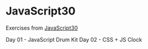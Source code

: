 # JavaScript30

Exercises from [JavaScript30](www.javascript30.com)

Day 01 - JavaScript Drum Kit
Day 02 - CSS + JS Clock
